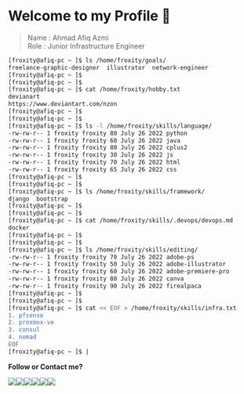 # Welcome to my Profile 👋

> Name : Ahmad Afiq Azmi  
> Role : Junior Infrastructure Engineer

```bash
[froxity@afiq-pc ~ ]$ ls /home/froxity/goals/
freelance-graphic-designer  illustrator  network-engineer
[froxity@afiq-pc ~ ]$ 
[froxity@afiq-pc ~ ]$ 
[froxity@afiq-pc ~ ]$ cat /home/froxity/hobby.txt
devianart
https://www.deviantart.com/nzon
[froxity@afiq-pc ~ ]$
[froxity@afiq-pc ~ ]$
[froxity@afiq-pc ~ ]$ ls -l /home/froxity/skills/language/
-rw-rw-r-- 1 froxity froxity 80 July 26 2022 python
-rw-rw-r-- 1 froxity froxity 60 July 26 2022 java
-rw-rw-r-- 1 froxity froxity 80 July 26 2022 cplus2
-rw-rw-r-- 1 froxity froxity 30 July 26 2022 js
-rw-rw-r-- 1 froxity froxity 70 July 26 2022 html
-rw-rw-r-- 1 froxity froxity 65 July 26 2022 css
[froxity@afiq-pc ~ ]$
[froxity@afiq-pc ~ ]$
[froxity@afiq-pc ~ ]$ ls /home/froxity/skills/framework/
django  bootstrap
[froxity@afiq-pc ~ ]$
[froxity@afiq-pc ~ ]$
[froxity@afiq-pc ~ ]$ cat /home/froxity/skills/.devops/devops.md
docker
[froxity@afiq-pc ~ ]$
[froxity@afiq-pc ~ ]$
[froxity@afiq-pc ~ ]$ ls /home/froxity/skills/editing/
-rw-rw-r-- 1 froxity froxity 70 July 26 2022 adobe-ps
-rw-rw-r-- 1 froxity froxity 50 July 26 2022 adobe-illustrator
-rw-rw-r-- 1 froxity froxity 60 July 26 2022 adobe-premiere-pro
-rw-rw-r-- 1 froxity froxity 80 July 26 2022 canva
-rw-rw-r-- 1 froxity froxity 90 July 26 2022 firealpaca
[froxity@afiq-pc ~ ]$
[froxity@afiq-pc ~ ]$
[froxity@afiq-pc ~ ]$ cat << EOF > /home/froxity/skills/infra.txt
1. pfsense
2. proxmox-ve
3. consul
4. nomad
EOF
[froxity@afiq-pc ~ ]$ |

```




**Follow or Contact me?**

<a href="https://www.linkedin.com/in/afiq-froxity/"><img src="https://img.shields.io/badge/LinkedIn-0077B5?style=for-the-badge&logo=linkedin&logoColor=white"><a href="https://github.com/froxity"><img src="https://img.shields.io/badge/GitHub-100000?style=for-the-badge&logo=github&logoColor=white"><a href="mailto:ahmad_froxity53@yahoo.com"><img src="https://img.shields.io/badge/-Yahoo-purple?style=for-the-badge&logo=yahoo"></a><a href="mailto:ahmadafiqazmi56@gmail.com"><img src="https://img.shields.io/badge/Gmail-D14836?style=for-the-badge&logo=gmail&logoColor=white"></a><a href="https://www.youtube.com/channel/UC3yE3FDL3ek5Nq31h3pDY5A"><img src="https://img.shields.io/badge/YouTube-FF0000?style=for-the-badge&logo=youtube&logoColor=white"></a><a href="https://steamcommunity.com/id/froxity"><img src="https://img.shields.io/badge/Steam-000000?style=for-the-badge&logo=steam&logoColor=white"></a>

